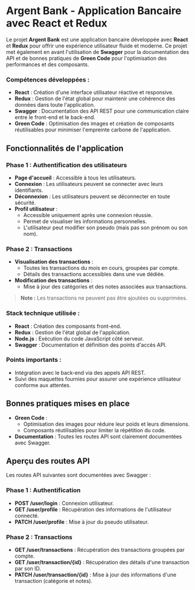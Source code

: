 # Argent Bank - Application Bancaire avec React et Redux

Le projet **Argent Bank** est une application bancaire développée avec **React** et **Redux** pour offrir une expérience utilisateur fluide et moderne. Ce projet met également en avant l'utilisation de **Swagger** pour la documentation des API et de bonnes pratiques de **Green Code** pour l'optimisation des performances et des composants.



### Compétences développées :
- **React** : Création d'une interface utilisateur réactive et responsive.
- **Redux** : Gestion de l'état global pour maintenir une cohérence des données dans toute l'application.
- **Swagger** : Documentation des API REST pour une communication claire entre le front-end et le back-end.
- **Green Code** : Optimisation des images et création de composants réutilisables pour minimiser l'empreinte carbone de l'application.

## Fonctionnalités de l'application

### Phase 1 : Authentification des utilisateurs
- **Page d'accueil** : Accessible à tous les utilisateurs.
- **Connexion** : Les utilisateurs peuvent se connecter avec leurs identifiants.
- **Déconnexion** : Les utilisateurs peuvent se déconnecter en toute sécurité.
- **Profil utilisateur** :
  - Accessible uniquement après une connexion réussie.
  - Permet de visualiser les informations personnelles.
  - L'utilisateur peut modifier son pseudo (mais pas son prénom ou son nom).

### Phase 2 : Transactions
- **Visualisation des transactions** :
  - Toutes les transactions du mois en cours, groupées par compte.
  - Détails des transactions accessibles dans une vue dédiée.
- **Modification des transactions** :
  - Mise à jour des catégories et des notes associées aux transactions.

> **Note :** Les transactions ne peuvent pas être ajoutées ou supprimées.



### Stack technique utilisée :
- **React** : Création des composants front-end.
- **Redux** : Gestion de l'état global de l'application.
- **Node.js** : Exécution du code JavaScript côté serveur.
- **Swagger** : Documentation et définition des points d'accès API.

### Points importants :
- Intégration avec le back-end via des appels API REST.
- Suivi des maquettes fournies pour assurer une expérience utilisateur conforme aux attentes.


## Bonnes pratiques mises en place
- **Green Code** :
  - Optimisation des images pour réduire leur poids et leurs dimensions.
  - Composants réutilisables pour limiter la répétition du code.
- **Documentation** : Toutes les routes API sont clairement documentées avec Swagger.





## Aperçu des routes API

Les routes API suivantes sont documentées avec Swagger :

### Phase 1 : Authentification
- **POST /user/login** : Connexion utilisateur.
- **GET /user/profile** : Récupération des informations de l'utilisateur connecté.
- **PATCH /user/profile** : Mise à jour du pseudo utilisateur.

### Phase 2 : Transactions
- **GET /user/transactions** : Récupération des transactions groupées par compte.
- **GET /user/transaction/{id}** : Récupération des détails d'une transaction par son ID.
- **PATCH /user/transaction/{id}** : Mise à jour des informations d'une transaction (catégorie et notes).




